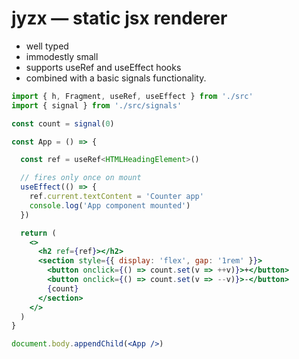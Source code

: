 # jyzx — static jsx renderer
- well typed
- immodestly small
- supports useRef and useEffect hooks
- combined with a basic signals functionality.


```jsx
import { h, Fragment, useRef, useEffect } from './src'
import { signal } from './src/signals'

const count = signal(0)

const App = () => {

  const ref = useRef<HTMLHeadingElement>()

  // fires only once on mount
  useEffect(() => {
    ref.current.textContent = 'Counter app'
    console.log('App component mounted')
  })

  return (
    <>
      <h2 ref={ref}></h2>
      <section style={{ display: 'flex', gap: '1rem' }}>
        <button onclick={() => count.set(v => ++v)}>+</button>
        <button onclick={() => count.set(v => --v)}>-</button>
        {count}
      </section>
    </>
  )
}

document.body.appendChild(<App />)
```
